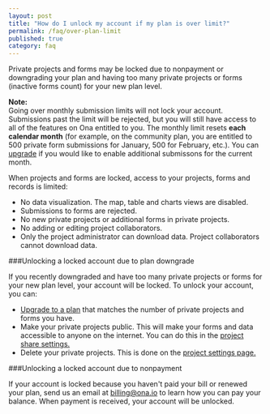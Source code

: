 ```yaml
---
layout: post
title: "How do I unlock my account if my plan is over limit?"
permalink: /faq/over-plan-limit
published: true
category: faq
---
```


Private projects and forms may be locked due to nonpayment or downgrading your plan and having too many private projects or forms (inactive forms count) for your new plan level.

>
**Note:** <br/> Going over monthly submission limits will not lock your account. Submissions past the limit will be rejected, but you will still have access to all of the features on Ona entitled to you. The monthly limit resets **each calendar month** (for example, on the community plan, you are entitled to 500 private form submissions for January, 500 for February, etc.). You can [upgrade](https://ona.io/plans.html) if you would like to enable additional submissons for the current month.

When projects and forms are locked, access to your projects, forms and records is limited:

* No data visualization. The map, table and charts views are disabled.
* Submissions to forms are rejected.
* No new private projects or additional forms in private projects.
* No adding or editing project collaborators.
* Only the project administrator can download data. Project collaborators cannot download data.

###Unlocking a locked account due to plan downgrade

If you recently downgraded and have too many private projects or forms for your new plan level, your account will be locked. To unlock your account, you can:

* [Upgrade to a plan](https://ona.io/plans.html) that matches the number of private projects and forms you have.
* Make your private projects public. This will make your forms and data accessible to anyone on the internet. You can do this in the [project share settings.](http://help.ona.io/guides/getting-started/#sharing-projects)
* Delete your private projects. This is done on the [project settings page.](http://help.ona.io/guides/projects/#deleting-projects)


###Unlocking a locked account due to nonpayment

If your account is locked because you haven't paid your bill or renewed your plan, send us an email at <billing@ona.io> to learn how you can pay your balance. When payment is received, your account will be unlocked.